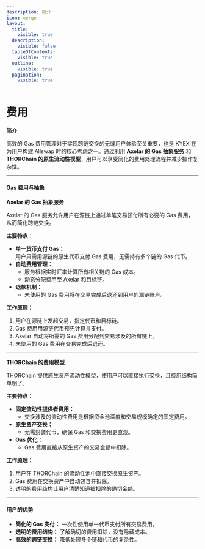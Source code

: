 ```yaml
---
description: 简介
icon: merge
layout:
  title:
    visible: true
  description:
    visible: false
  tableOfContents:
    visible: true
  outline:
    visible: true
  pagination:
    visible: true
---
```


# 费用

**简介**

高效的 Gas 费用管理对于实现跨链交换的无缝用户体验至关重要，也是 KYEX 在为用户构建 Allswap 时的核心考虑之一。通过利用 **Axelar 的 Gas 抽象服务** 和 **THORChain 的原生流动性模型**，用户可以享受简化的费用处理流程并减少操作复杂性。

***

#### Gas 费用与抽象

**Axelar 的 Gas 抽象服务**

Axelar 的 Gas 服务允许用户在源链上通过单笔交易预付所有必要的 Gas 费用，从而简化跨链交换。

**主要特点：**

* **单一货币支付 Gas：**\
  用户只需用源链的原生代币支付 Gas 费用，无需持有多个链的 Gas 代币。
* **自动费用管理：**
  * 服务根据实时汇率计算所有相关链的 Gas 成本。
  * 动态分配费用至 Axelar 和目标链。
* **退款机制：**
  * 未使用的 Gas 费用将在交易完成后退还到用户的源链账户。

**工作原理：**

1. 用户在源链上发起交易，指定代币和目标链。
2. Gas 费用用源链代币预先计算并支付。
3. Axelar 自动将所需的 Gas 费用分配到交易涉及的所有链上。
4. 未使用的 Gas 费用在交易完成后退还。

***

**THORChain 的费用模型**

THORChain 提供原生资产流动性模型，使用户可以直接执行交换，且费用结构简单明了。

**主要特点：**

* **固定流动性提供者费用：**
  * 交换涉及的流动性费用是根据资金池深度和交易规模确定的固定费用。
* **原生资产交换：**
  * 无需封装代币，确保 Gas 和交换费用更直观。
* **Gas 优化：**
  * Gas 费用直接从原生资产的交易金额中扣除。

**工作原理：**

1. 用户在 THORChain 的流动性池中直接交换原生资产。
2. Gas 费用在交换资产中自动包含并扣除。
3. 透明的费用结构让用户清楚知道被扣除的确切金额。

***

#### 用户的优势

* **简化的 Gas 支付：** 一次性使用单一代币支付所有交易费用。
* **透明的费用结构：** 了解确切的费用扣除，没有隐藏成本。
* **高效的跨链交换：** 降低处理多个链和代币的复杂性。
